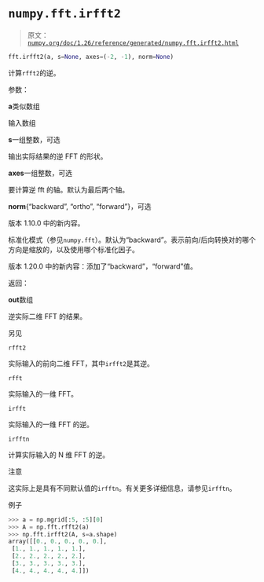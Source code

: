 # `numpy.fft.irfft2`

> 原文：[`numpy.org/doc/1.26/reference/generated/numpy.fft.irfft2.html`](https://numpy.org/doc/1.26/reference/generated/numpy.fft.irfft2.html)

```py
fft.irfft2(a, s=None, axes=(-2, -1), norm=None)
```

计算`rfft2`的逆。

参数：

**a**类似数组

输入数组

**s**一组整数，可选

输出实际结果的逆 FFT 的形状。

**axes**一组整数，可选

要计算逆 fft 的轴。默认为最后两个轴。

**norm**{“backward”, “ortho”, “forward”}，可选

版本 1.10.0 中的新内容。

标准化模式（参见`numpy.fft`）。默认为“backward”。表示前向/后向转换对的哪个方向是缩放的，以及使用哪个标准化因子。

版本 1.20.0 中的新内容：添加了“backward”，“forward”值。

返回：

**out**数组

逆实际二维 FFT 的结果。

另见

`rfft2`

实际输入的前向二维 FFT，其中`irfft2`是其逆。

`rfft`

实际输入的一维 FFT。

`irfft`

实际输入的一维 FFT 的逆。

`irfftn`

计算实际输入的 N 维 FFT 的逆。

注意

这实际上是具有不同默认值的`irfftn`。有关更多详细信息，请参见`irfftn`。

例子

```py
>>> a = np.mgrid[:5, :5][0]
>>> A = np.fft.rfft2(a)
>>> np.fft.irfft2(A, s=a.shape)
array([[0., 0., 0., 0., 0.],
 [1., 1., 1., 1., 1.],
 [2., 2., 2., 2., 2.],
 [3., 3., 3., 3., 3.],
 [4., 4., 4., 4., 4.]]) 
```
